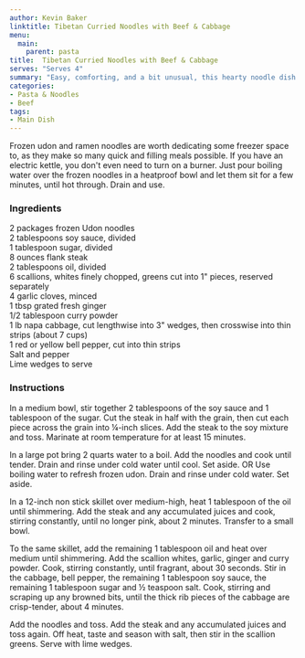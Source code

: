 ```yaml
---
author: Kevin Baker
linktitle: Tibetan Curried Noodles with Beef & Cabbage
menu:
  main:
    parent: pasta
title:  Tibetan Curried Noodles with Beef & Cabbage
serves: "Serves 4"
summary: "Easy, comforting, and a bit unusual, this hearty noodle dish needs nothing else to make a great weeknight meal."
categories:
- Pasta & Noodles
- Beef
tags: 
- Main Dish
---
```


Frozen udon and ramen noodles are worth dedicating some freezer space to, as they make so many quick and filling meals possible. If you have an electric kettle, you don't even need to turn on a burner. Just pour boiling water over the frozen noodles in a heatproof bowl and let them sit for a few minutes, until hot through.  Drain and use.

### Ingredients

<div class="ingredient-list">

2 packages frozen Udon noodles  
2 tablespoons soy sauce, divided  
1 tablespoon sugar, divided  
8 ounces flank steak  
2 tablespoons oil, divided  
6 scallions, whites finely chopped, greens cut into 1" pieces, reserved separately  
4 garlic cloves, minced  
1 tbsp grated fresh ginger  
1/2 tablespoon curry powder  
1 lb napa cabbage, cut lengthwise into 3" wedges, then crosswise into thin strips (about 7 cups)  
1 red or yellow bell pepper, cut into thin strips  
Salt and pepper  
Lime wedges to serve  

</div>

### Instructions
In a medium bowl, stir together 2 tablespoons of the soy sauce and 1 tablespoon of the sugar. Cut the steak in half with the grain, then cut each piece across the grain into ¼-inch slices. Add the steak to the soy mixture and toss. Marinate at room temperature for at least 15 minutes.

In a large pot bring 2 quarts water to a boil. Add the noodles and cook until tender. Drain and rinse under cold water until cool. Set aside. OR Use boiling water to refresh frozen udon. Drain and rinse under cold water. Set aside.

In a 12-inch non stick skillet over medium-high, heat 1 tablespoon of the oil until shimmering. Add the steak and any accumulated juices and cook, stirring constantly, until no longer pink, about 2 minutes. Transfer to a small bowl.

To the same skillet, add the remaining 1 tablespoon oil and heat over medium until shimmering. Add the scallion whites, garlic, ginger and curry powder. Cook, stirring constantly, until fragrant, about 30 seconds. Stir in the cabbage, bell pepper, the remaining 1 tablespoon soy sauce, the remaining 1 tablespoon sugar and ½ teaspoon salt. Cook, stirring and scraping up any browned bits, until the thick rib pieces of the cabbage are crisp-tender, about 4 minutes.
 
Add the noodles and toss. Add the steak and any accumulated juices and toss again. Off heat, taste and season with salt, then stir in the scallion greens. Serve with lime wedges.